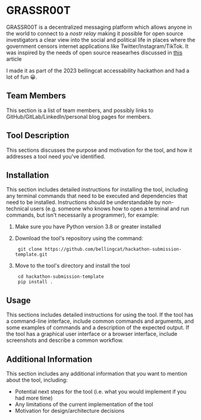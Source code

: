 # GRASSR00T
GRASSR00T is a decentralized messaging platform which allows anyone in the world to connect to a *nostr relay* making it possible for open source investigators a clear view into the social and political life in places where the government censors internet applications like Twitter/Instagram/TikTok. It was inspired by the needs of open source reasearhes discussed in [this](https://www.bellingcat.com/resources/2023/04/18/china-challenges-open-source-osint-social-media/) article

I made it as part of the 2023 bellingcat accessability hackathon and had a lot of fun 😀.

## Team Members
This section is a list of team members, and possibly links to GitHub/GitLab/LinkedIn/personal blog pages for members.

## Tool Description
This sections discusses the purpose and motivation for the tool, and how it addresses a tool need you've identified.

## Installation
This section includes detailed instructions for installing the tool, including any terminal commands that need to be executed and dependencies that need to be installed. Instructions should be understandable by non-technical users (e.g. someone who knows how to open a terminal and run commands, but isn't necessarily a programmer), for example:

1. Make sure you have Python version 3.8 or greater installed

2. Download the tool's repository using the command:

        git clone https://github.com/bellingcat/hackathon-submission-template.git

3. Move to the tool's directory and install the tool

        cd hackathon-submission-template
        pip install .

## Usage
This sections includes detailed instructions for using the tool. If the tool has a command-line interface, include common commands and arguments, and some examples of commands and a description of the expected output. If the tool has a graphical user interface or a browser interface, include screenshots and describe a common workflow.

## Additional Information
This section includes any additional information that you want to mention about the tool, including:
- Potential next steps for the tool (i.e. what you would implement if you had more time)
- Any limitations of the current implementation of the tool
- Motivation for design/architecture decisions
